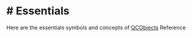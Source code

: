 # # Essentials
Here are the essentials symbols and concepts of [QCObjects](https://qcobjects.dev) Reference
